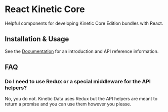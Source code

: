 # React Kinetic Core

Helpful components for developing Kinetic Core Edition bundles with React.

## Installation & Usage

See the [Documentation](docs/README.md) for an introduction and API reference
information.

## FAQ

### Do I need to use Redux or a special middleware for the API helpers?

No, you do not. Kinetic Data uses Redux but the API helpers are meant to return a promise and you can use them however you please.
